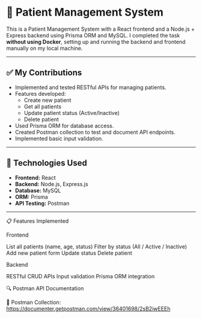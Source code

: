 # 🏥 Patient Management System


This is a Patient Management System with a React frontend and a Node.js + Express backend using Prisma ORM and MySQL. I completed the task **without using Docker**, setting up and running the backend and frontend manually on my local machine.

---

## ✅ My Contributions

- Implemented and tested RESTful APIs for managing patients.
- Features developed:
  - Create new patient
  - Get all patients
  - Update patient status (Active/Inactive)
  - Delete patient
- Used Prisma ORM for database access.
- Created Postman collection to test and document API endpoints.
- Implemented basic input validation.

---

## 🔧 Technologies Used

- **Frontend:** React
- **Backend:** Node.js, Express.js
- **Database:** MySQL
- **ORM:** Prisma
- **API Testing:** Postman

---
📋 Features Implemented

Frontend

List all patients (name, age, status)
Filter by status (All / Active / Inactive)
Add new patient form
Update status
Delete patient

Backend

RESTful CRUD APIs
Input validation
Prisma ORM integration

🔍 Postman API Documentation

📎 Postman Collection: https://documenter.getpostman.com/view/36401698/2sB2iwEEEh



